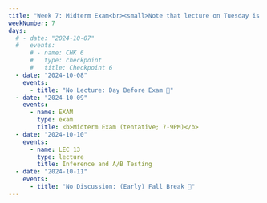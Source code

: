 ```yaml
---
title: "Week 7: Midterm Exam<br><small>Note that lecture on Tuesday is cancelled, due to the Midterm Exam on Wednesday.</small>"
weekNumber: 7
days:
  # - date: "2024-10-07"
  #   events:
      # - name: CHK 6
      #   type: checkpoint
      #   title: Checkpoint 6
  - date: "2024-10-08"
    events:
      - title: "No Lecture: Day Before Exam 📝"
  - date: "2024-10-09"
    events:
      - name: EXAM
        type: exam
        title: <b>Midterm Exam (tentative; 7-9PM)</b>
  - date: "2024-10-10"
    events:
      - name: LEC 13
        type: lecture
        title: Inference and A/B Testing
  - date: "2024-10-11"
    events:
      - title: "No Discussion: (Early) Fall Break 🍁"
---
```

